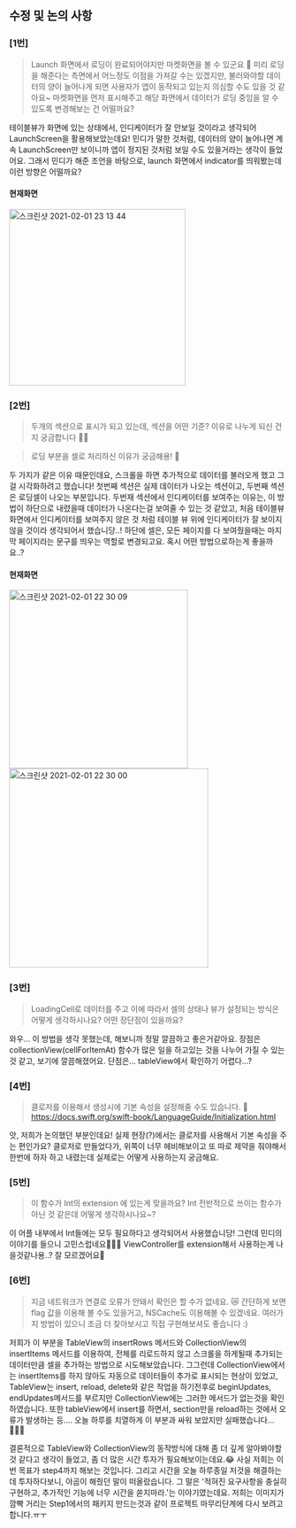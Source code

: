 ## 수정 및 논의 사항

### [1번]
> Launch 화면에서 로딩이 완료되어야지만 마켓화면을 볼 수 있군요 🤔
미리 로딩을 해준다는 측면에서 어느정도 이점을 가져갈 수는 있겠지만, 불러와야할 데이터의 양이 늘어나게 되면 사용자가 앱이 동작되고 있는지 의심할 수도 있을 것 같아요~
마켓화면을 먼저 표시해주고 해당 화면에서 데이터가 로딩 중임을 알 수 있도록 변경해보는 건 어떨까요?

테이블뷰가 화면에 있는 상태에서, 인디케이터가 잘 안보일 것이라고 생각되어 LaunchScreen을 활용해보았는데요!
민디가 말한 것처럼, 데이터의 양이 늘어나면 계속 LaunchScreen만 보이니까 앱이 정지된 것처럼 보일 수도 있을거라는 생각이 들었어요.
그래서 민디가 해준 조언을 바탕으로, launch 화면에서 indicator를 띄워봤는데 이런 방향은 어떨까요?

#### 현재화면
<img width="319" alt="스크린샷 2021-02-01 23 13 44" src="https://user-images.githubusercontent.com/49546979/106471919-7b120900-64e5-11eb-92ca-a64c3622e7f6.png">


### [2번]
> 두개의 섹션으로 표시가 되고 있는데, 섹션을 어떤 기준? 이유로 나누게 되신 건지 궁금합니다 🙋‍♀️

> 로딩 부분을 셀로 처리하신 이유가 궁금해용! 👀

두 가지가 같은 이유 때문인데요, 스크롤을 하면 추가적으로 데이터를 불러오게 했고 그걸 시각화하려고 했습니다!
첫번째 섹션은 실제 데이터가 나오는 섹션이고, 두번째 섹션은 로딩셀이 나오는 부분입니다.
두번재 섹션에서 인디케이터를 보여주는 이유는, 이 방법이 하단으로 내렸을때 데이터가 나온다는걸 보여줄 수 있는 것 같았고, 
처음 테이블뷰 화면에서 인디케이터를 보여주지 않은 것 처럼 테이블 뷰 위에 인디케이터가 잘 보이지 않을 것이라 생각되어서 했습니당..!
하단에 셀은, 모든 페이지를 다 보여줬을때는 마지막 페이지라는 문구를 띄우는 역할로 변경되고요.
혹시 어떤 방법으로하는게 좋을까요..?

#### 현재화면
<img width="323" alt="스크린샷 2021-02-01 22 30 09" src="https://user-images.githubusercontent.com/49546979/106472024-9bda5e80-64e5-11eb-933c-20900482f343.png">
<img width="360" alt="스크린샷 2021-02-01 22 30 00" src="https://user-images.githubusercontent.com/49546979/106472029-9d0b8b80-64e5-11eb-8687-a02f9b87f776.png">


### [3번]
> LoadingCell로 데이터를 주고 이에 따라서 셀의 상태나 뷰가 설정되는 방식은 어떻게 생각하시나요? 어떤 장단점이 있을까요?

와우... 이 방법을 생각 못했는데, 해보니까 정말 깔끔하고 좋은거같아요.
장점은 collectionView(cellForItemAt) 함수가 많은 일을 하고있는 것을 나누어 가질 수 있는 것 같고, 보기에 깔끔해졌어요.
단점은... tableView에서 확인하기 어렵다...?

### [4번]
> 클로저를 이용해서 생성시에 기본 속성을 설정해줄 수도 있습니다. 🦖
https://docs.swift.org/swift-book/LanguageGuide/Initialization.html

앗, 저희가 논의했던 부분인데요! 실제 현장(?)에서는 클로저를 사용해서 기본 속성을 주는 편인가요?
클로저로 만들었다가, 위쪽이 너무 헤비해보이고 또 따로 제약을 줘야해서 한번에 하자 하고 내렸는데 실제로는 어떻게 사용하는지 궁금해요.

### [5번]
> 이 함수가 Int의 extension 에 있는게 맞을까요? Int 전반적으로 쓰이는 함수가 아닌 것 같은데 어떻게 생각하시나요~?

이 어플 내부에서 Int들에는 모두 필요하다고 생각되어서 사용했습니당! 그런데 민디의 이야기를 들으니 고민스럽네요🤦🏻‍♀️
ViewController를 extension해서 사용하는게 나을것같나용..? 잘 모르겠어요🤨

### [6번]
> 지금 네트워크가 연결로 오류가 안돼서 확인은 할 수가 없네요. 😿 간단하게 보면 flag 값을 이용해 볼 수도 있을거고, NSCache도 이용해볼 수 있겠네요. 여러가지 방법이 있으니 조금 더 찾아보시고 직접 구현해보셔도 좋습니다 :)

저희가 이 부분을 TableView의 insertRows 메서드와 CollectionView의 insertItems 메서드를 이용하여, 전체를 리로드하지 않고 스크롤을 하게될때 추가되는 데이터만큼 셀을 추가하는 방법으로 시도해보았습니다. 그그런데 CollectionView에서는 insertItems를 하지 않아도 자동으로 데이터들이 추가로 표시되는 현상이 있었고,
TableView는 insert, reload, delete와 같은 작업을 하기전후로 beginUpdates, endUpdates메서드를 부르지만 CollectionView에는 그러한 메서드가 없는것을 확인하였습니다.
또한 tableView에서 insert를 하면서, section만을 reload하는 것에서 오류가 발생하는 등.... 오늘 하루를 치열하게 이 부분과 싸워 보았지만 실패했습니다...🤦🏻‍♀️

결론적으로 TableView와 CollectionView의 동작방식에 대해 좀 더 깊게 알아봐야할 것 같다고 생각이 들었고, 좀 더 많은 시간 투자가 필요해보이는데요.😂
사실 저희는 이번 목표가 step4까지 해보는 것입니다.
그리고 시간을 오늘 하루종일 저것을 해결하는데 투자하다보니, 야곰이 해줬던 말이 떠올랐습니다.
그 말은 '적혀진 요구사항을 충실히 구현하고, 추가적인 기능에 너무 시간을 쏟지마라.'는 이야기였는데요.
저희는 이미지가 깜빡 거리는 
Step1에서의 패키지 만드는것과 같이 프로젝트 마무리단계에 다시 보려고 합니다.ㅠㅜ





